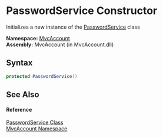 PasswordService Constructor
===========================
Initializes a new instance of the [PasswordService][1] class

**Namespace:** [MvcAccount][2]  
**Assembly:** MvcAccount (in MvcAccount.dll)

Syntax
------

```csharp
protected PasswordService()
```


See Also
--------

#### Reference
[PasswordService Class][1]  
[MvcAccount Namespace][2]  

[1]: README.md
[2]: ../README.md